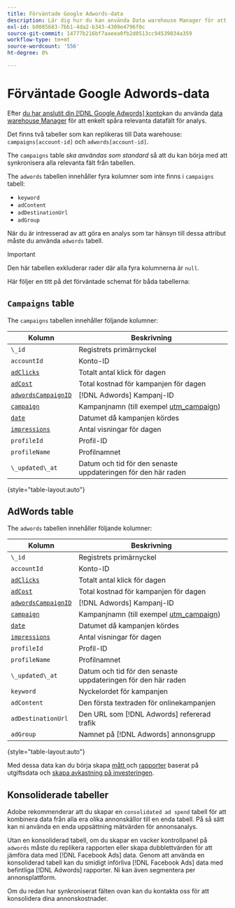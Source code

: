 ```yaml
---
title: Förväntade Google Adwords-data
description: Lär dig hur du kan använda Data warehouse Manager för att enkelt spåra relevanta datafält för analys.
exl-id: b0085683-7bb1-4da2-b343-4309e4796f0c
source-git-commit: 14777b216bf7aaeea0fb2d0513cc94539034a359
workflow-type: tm+mt
source-wordcount: '556'
ht-degree: 0%

---
```


# Förväntade Google Adwords-data

Efter [du har anslutit din [!DNL Google Adwords] konto](../integrations/google-adwords.md)kan du använda [data warehouse Manager](../../data-warehouse-mgr/tour-dwm.md) för att enkelt spåra relevanta datafält för analys.

Det finns två tabeller som kan replikeras till Data warehouse: `campaigns[account-id]` och `adwords[account-id]`.

The `campaigns` table *ska användas som standard* så att du kan börja med att synkronisera alla relevanta fält från tabellen.

The `adwords` tabellen innehåller fyra kolumner som inte finns i `campaigns` tabell:

* `keyword`
* `adContent`
* `adDestinationUrl`
* `adGroup`

När du är intresserad av att göra en analys som tar hänsyn till dessa attribut måste du använda `adwords` tabell.

>[!IMPORTANT]
>
>Den här tabellen exkluderar rader där alla fyra kolumnerna är `null`.

Här följer en titt på det förväntade schemat för båda tabellerna:

## `Campaigns` table

The `campaigns` tabellen innehåller följande kolumner:

| **Kolumn** | **Beskrivning** |
|-----|-----|
| `\_id` | Registrets primärnyckel |
| `accountId` | Konto-ID |
| [`adClicks`](https://ga-dev-tools.google/dimensions-metrics-explorer/#view=detail&amp;group=adwords&amp;jump=ga_adclicks) | Totalt antal klick för dagen |
| [`adCost`](https://ga-dev-tools.google/dimensions-metrics-explorer/#view=detail&amp;group=adwords&amp;jump=ga_adcost) | Total kostnad för kampanjen för dagen |
| [`adwordsCampaignID`](https://ga-dev-tools.google/dimensions-metrics-explorer/#view=detail&amp;group=adwords&amp;jump=ga_adwordscampaignid) | [!DNL Adwords] Kampanj-ID |
| [`campaign`](https://ga-dev-tools.google/dimensions-metrics-explorer/#view=detail&amp;group=traffic_sources&amp;jump=ga_campaign) | Kampanjnamn (till exempel [utm\_campaign](https://support.google.com/analytics/answer/1033867?hl=en)) |
| [`date`](https://ga-dev-tools.google/dimensions-metrics-explorer/#view=detail&amp;group=time&amp;jump=ga_date) | Datumet då kampanjen kördes |
| [`impressions`](https://ga-dev-tools.google/dimensions-metrics-explorer/#view=detail&amp;group=adwords&amp;jump=ga_impressions) | Antal visningar för dagen |
| `profileId` | Profil-ID |
| `profileName` | Profilnamnet |
| `\_updated\_at` | Datum och tid för den senaste uppdateringen för den här raden |

{style="table-layout:auto"}

## AdWords table

The `adwords` tabellen innehåller följande kolumner:

| **Kolumn** | **Beskrivning** |
|-----|-----|
| `\_id` | Registrets primärnyckel |
| `accountId` | Konto-ID |
| [`adClicks`](https://ga-dev-tools.google/dimensions-metrics-explorer/#view=detail&amp;group=adwords&amp;jump=ga_adclicks) | Totalt antal klick för dagen |
| [`adCost`](https://ga-dev-tools.google/dimensions-metrics-explorer/#view=detail&amp;group=adwords&amp;jump=ga_adcost) | Total kostnad för kampanjen för dagen |
| [`adwordsCampaignID`](https://ga-dev-tools.google/dimensions-metrics-explorer/#view=detail&amp;group=adwords&amp;jump=ga_adwordscampaignid) | [!DNL Adwords] Kampanj-ID |
| [`campaign`](https://ga-dev-tools.google/dimensions-metrics-explorer/#view=detail&amp;group=traffic_sources&amp;jump=ga_campaign) | Kampanjnamn (till exempel [utm\_campaign](https://support.google.com/analytics/answer/1033867?hl=en)) |
| [`date`](https://ga-dev-tools.google/dimensions-metrics-explorer/#view=detail&amp;group=time&amp;jump=ga_date) | Datumet då kampanjen kördes |
| [`impressions`](https://ga-dev-tools.google/dimensions-metrics-explorer/#view=detail&amp;group=adwords&amp;jump=ga_impressions) | Antal visningar för dagen |
| `profileId` | Profil-ID |
| `profileName` | Profilnamnet |
| `\_updated\_at` | Datum och tid för den senaste uppdateringen för den här raden |
| `keyword` | Nyckelordet för kampanjen |
| `adContent` | Den första textraden för onlinekampanjen |
| `adDestinationUrl` | Den URL som [!DNL Adwords] refererad trafik |
| `adGroup` | Namnet på [!DNL Adwords] annonsgrupp |

{style="table-layout:auto"}

Med dessa data kan du börja skapa [mått ](../../../data-user/reports/ess-manage-data-metrics.md) och [rapporter](../../../tutorials/using-visual-report-builder.md) baserat på utgiftsdata och [skapa avkastning på investeringen](../../analysis/roi-ad-camp.md).

## Konsoliderade tabeller

Adobe rekommenderar att du skapar en `consolidated ad spend` tabell för att kombinera data från alla era olika annonskällor till en enda tabell. På så sätt kan ni använda en enda uppsättning mätvärden för annonsanalys.

Utan en konsoliderad tabell, om du skapar en vacker kontrollpanel på `adwords` måste du replikera rapporten eller skapa dubblettvärden för att jämföra data med [!DNL Facebook Ads] data. Genom att använda en konsoliderad tabell kan du smidigt införliva [!DNL Facebook Ads] data med befintliga [!DNL Adwords] rapporter. Ni kan även segmentera per annonsplattform.

Om du redan har synkroniserat fälten ovan kan du kontakta oss för att konsolidera dina annonskostnader.
